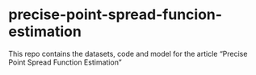 # precise-point-spread-funcion-estimation
This repo contains the datasets, code and model for the article “Precise Point Spread Function Estimation”
